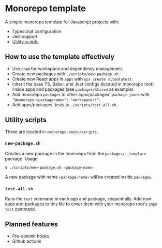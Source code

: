 # Monorepo template

A simple monorepo template for Javascript projects with:

* Typescript configuration
* Jest support
* [Utility scripts](#utility-scripts)



## How to use the template effectively

* Use `pnpm` for workspace and dependency management.
* Create new packages with `./scripts/new-package.sh`.
* Create new React apps in `apps` with `npx create vite@latest`.
* Inherit the base TS, Babel, and Jest configs (located in monorepo root) inside apps and packages (see `packages/shared` as example).
* Add monorepo `packages` to other apps/packages' `package.json`s with `"@monorepo:<packagename>": "workspace:*"`.
* Add apps/packages' tests to `./scripts/test-all.sh`.



## Utility scripts

These are located in `<monorepo-root>/scripts`.


### `new-package.sh`

Creates a new package in the monorepo from the `packages/__template` package.
Usage:

```sh
$ ./scripts/new-package.sh <package-name>
```

A new package with name `<package-name>` will be created inside `packages`.


### `test-all.sh`

Runs the `test` command in each app and package, sequentially.  Add new apps and packages to this file to cover them with your monorepo root's `pnpm test` command.


## Planned features

* Pre-commit hooks
* Github actions